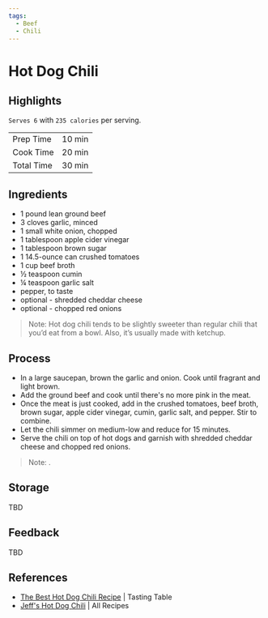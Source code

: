 ```yaml
---
tags:
  - Beef
  - Chili
---
```


# Hot Dog Chili

## Highlights

`Serves 6` with `235 calories` per serving.

| | |
|----|-----|
| Prep Time             | 10 min    |
| Cook Time             | 20 min    |
| Total Time            | 30 min    |

## Ingredients

* 1 pound lean ground beef
* 3 cloves garlic, minced
* 1 small white onion, chopped
* 1 tablespoon apple cider vinegar
* 1 tablespoon brown sugar
* 1 14.5-ounce can crushed tomatoes
* 1 cup beef broth
* ½ teaspoon cumin
* ¼ teaspoon garlic salt
* pepper, to taste
* optional - shredded cheddar cheese
* optional - chopped red onions

> Note: Hot dog chili tends to be slightly sweeter than regular chili that you’d eat from a bowl. Also, it’s usually made with ketchup.

## Process

* In a large saucepan, brown the garlic and onion. Cook until fragrant and light brown.
* Add the ground beef and cook until there's no more pink in the meat.
* Once the meat is just cooked, add in the crushed tomatoes, beef broth, brown sugar, apple cider vinegar, cumin, garlic salt, and pepper. Stir to combine.
* Let the chili simmer on medium-low and reduce for 15 minutes.
* Serve the chili on top of hot dogs and garnish with shredded cheddar cheese and chopped red onions.

> Note: .

## Storage

TBD

## Feedback

TBD

## References

* [The Best Hot Dog Chili Recipe](https://www.tastingtable.com/821764/the-best-hot-dog-chili-recipe/) | Tasting Table
* [Jeff's Hot Dog Chili](https://www.allrecipes.com/recipe/223538/jeffs-hot-dog-chili/) | All Recipes
